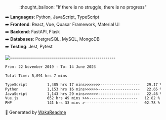 <p align="center"> 
  :thought_balloon: "If there is no struggle, there is no progress"
</p>

<p align="left">
  ➡️ <strong>Languages</strong>: Python, JavaScript, TypeScript<br>
  ➡️ <strong>Frontend</strong>: React, Vue, Quasar Framework, Material UI<br>
  ➡️ <strong>Backend</strong>: FastAPI, Flask<br>
  ➡️ <strong>Databases</strong>: PostgreSQL, MySQL, MongoDB<br>
  ➡️ <strong>Testing</strong>: Jest, Pytest<br>
</p>

![-----------------------------------------------------](https://raw.githubusercontent.com/andreasbm/readme/master/assets/lines/vintage.png)

<!--START_SECTION:waka-->

```txt
From: 22 November 2019 - To: 14 June 2023

Total Time: 5,091 hrs 7 mins

TypeScript         1,485 hrs 17 mins>>>>>>>------------------   29.17 %
Python             1,153 hrs 16 mins>>>>>>-------------------   22.65 %
JavaScript         1,143 hrs 29 mins>>>>>>-------------------   22.46 %
Vue.js             652 hrs 49 mins >>>----------------------   12.82 %
PHP                141 hrs 33 mins >------------------------   02.78 %
```

<!--END_SECTION:waka-->


🚀 Generated by [WakaReadme](https://github.com/athul/waka-readme)

